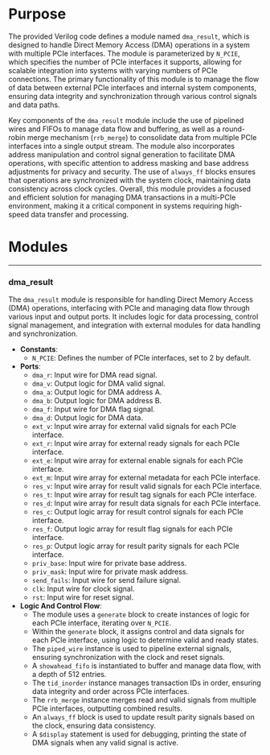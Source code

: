 # Purpose
The provided Verilog code defines a module named `dma_result`, which is designed to handle Direct Memory Access (DMA) operations in a system with multiple PCIe interfaces. The module is parameterized by `N_PCIE`, which specifies the number of PCIe interfaces it supports, allowing for scalable integration into systems with varying numbers of PCIe connections. The primary functionality of this module is to manage the flow of data between external PCIe interfaces and internal system components, ensuring data integrity and synchronization through various control signals and data paths.

Key components of the `dma_result` module include the use of pipelined wires and FIFOs to manage data flow and buffering, as well as a round-robin merge mechanism (`rrb_merge`) to consolidate data from multiple PCIe interfaces into a single output stream. The module also incorporates address manipulation and control signal generation to facilitate DMA operations, with specific attention to address masking and base address adjustments for privacy and security. The use of `always_ff` blocks ensures that operations are synchronized with the system clock, maintaining data consistency across clock cycles. Overall, this module provides a focused and efficient solution for managing DMA transactions in a multi-PCIe environment, making it a critical component in systems requiring high-speed data transfer and processing.
# Modules

---
### dma\_result
The `dma_result` module is responsible for handling Direct Memory Access (DMA) operations, interfacing with PCIe and managing data flow through various input and output ports. It includes logic for data processing, control signal management, and integration with external modules for data handling and synchronization.
- **Constants**:
    - `N_PCIE`: Defines the number of PCIe interfaces, set to 2 by default.
- **Ports**:
    - `dma_r`: Input wire for DMA read signal.
    - `dma_v`: Output logic for DMA valid signal.
    - `dma_a`: Output logic for DMA address A.
    - `dma_b`: Output logic for DMA address B.
    - `dma_f`: Input wire for DMA flag signal.
    - `dma_d`: Output logic for DMA data.
    - `ext_v`: Input wire array for external valid signals for each PCIe interface.
    - `ext_r`: Input wire array for external ready signals for each PCIe interface.
    - `ext_e`: Input wire array for external enable signals for each PCIe interface.
    - `ext_m`: Input wire array for external metadata for each PCIe interface.
    - `res_v`: Input wire array for result valid signals for each PCIe interface.
    - `res_t`: Input wire array for result tag signals for each PCIe interface.
    - `res_d`: Input wire array for result data signals for each PCIe interface.
    - `res_c`: Output logic array for result control signals for each PCIe interface.
    - `res_f`: Output logic array for result flag signals for each PCIe interface.
    - `res_p`: Output logic array for result parity signals for each PCIe interface.
    - `priv_base`: Input wire for private base address.
    - `priv_mask`: Input wire for private mask address.
    - `send_fails`: Input wire for send failure signal.
    - `clk`: Input wire for clock signal.
    - `rst`: Input wire for reset signal.
- **Logic And Control Flow**:
    - The module uses a `generate` block to create instances of logic for each PCIe interface, iterating over `N_PCIE`.
    - Within the `generate` block, it assigns control and data signals for each PCIe interface, using logic to determine valid and ready states.
    - The `piped_wire` instance is used to pipeline external signals, ensuring synchronization with the clock and reset signals.
    - A `showahead_fifo` is instantiated to buffer and manage data flow, with a depth of 512 entries.
    - The `tid_inorder` instance manages transaction IDs in order, ensuring data integrity and order across PCIe interfaces.
    - The `rrb_merge` instance merges read and valid signals from multiple PCIe interfaces, outputting combined results.
    - An `always_ff` block is used to update result parity signals based on the clock, ensuring data consistency.
    - A `$display` statement is used for debugging, printing the state of DMA signals when any valid signal is active.



